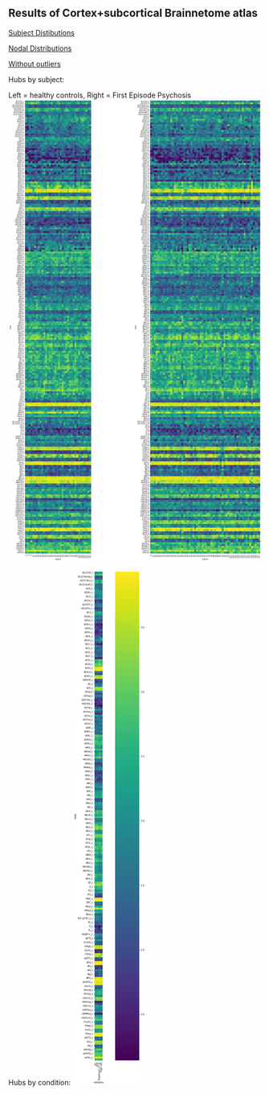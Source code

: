 ## Results of Cortex+subcortical Brainnetome atlas

[Subject Distibutions](https://htmlpreview.github.io/?https://github.com/pvandyken/prepdwi-recon/blob/new-name-scheme/pages/bn246/subject_distributions.html)

[Nodal Distributions](https://htmlpreview.github.io/?https://github.com/pvandyken/prepdwi-recon/blob/new-name-scheme/pages/bn246/nodal_distributions.html)

[Without outliers](https://htmlpreview.github.io/?https://github.com/pvandyken/prepdwi-recon/blob/new-name-scheme/pages/bn246/attack_analysis_with_outliers.html)


Hubs by subject:

Left = healthy controls, Right = First Episode Psychosis
![hubs](hubs.png)

Hubs by condition:
![hubs by condition](hubs_summary.png)